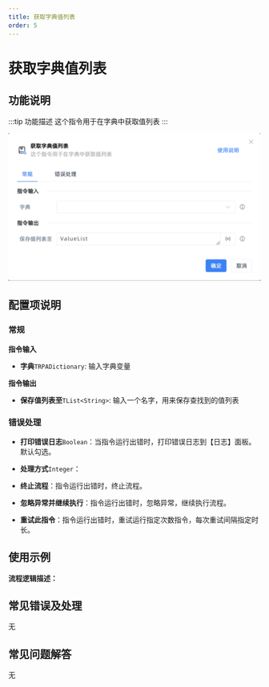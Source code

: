 ```yaml
---
title: 获取字典值列表
order: 5
---
```


# 获取字典值列表

## 功能说明

:::tip 功能描述
这个指令用于在字典中获取值列表
:::

![获取字典值列表](../../../assets/获取字典值列表_command.png)

## 配置项说明

### 常规

**指令输入**

- **字典**`TRPADictionary`: 输入字典变量


**指令输出**

- **保存值列表至**`TList<String>`: 输入一个名字，用来保存查找到的值列表

### 错误处理

- **打印错误日志**`Boolean`：当指令运行出错时，打印错误日志到【日志】面板。默认勾选。

- **处理方式**`Integer`：

 - **终止流程**：指令运行出错时，终止流程。

 - **忽略异常并继续执行**：指令运行出错时，忽略异常，继续执行流程。

 - **重试此指令**：指令运行出错时，重试运行指定次数指令，每次重试间隔指定时长。

## 使用示例

**流程逻辑描述：** 

## 常见错误及处理

无

## 常见问题解答

无

